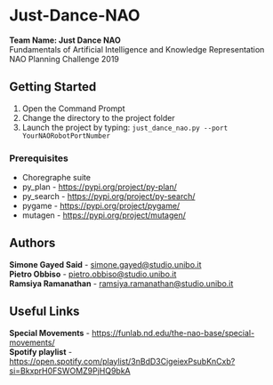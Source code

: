 # Just-Dance-NAO

**Team Name: Just Dance NAO** </br>
Fundamentals of Artificial Intelligence and Knowledge Representation </br>
NAO Planning Challenge 2019 </br>

## Getting Started
1. Open the Command Prompt </br>
2. Change the directory to the project folder </br>
3. Launch the project by typing: `just_dance_nao.py --port YourNAORobotPortNumber`  </br>

### Prerequisites
- Choregraphe suite
- py_plan - https://pypi.org/project/py-plan/</br>
- py_search - https://pypi.org/project/py-search/</br>
- pygame - https://pypi.org/project/pygame/</br>
- mutagen - https://pypi.org/project/mutagen/</br>


## Authors

**Simone Gayed Said** - simone.gayed@studio.unibo.it </br>
**Pietro Obbiso** - pietro.obbiso@studio.unibo.it </br>
**Ramsiya Ramanathan** - ramsiya.ramanathan@studio.unibo.it </br>

## Useful Links

**Special Movements** - https://funlab.nd.edu/the-nao-base/special-movements/ </br>
**Spotify playlist** - https://open.spotify.com/playlist/3nBdD3CigeiexPsubKnCxb?si=BkxprH0FSWOMZ9PjHQ9bkA


